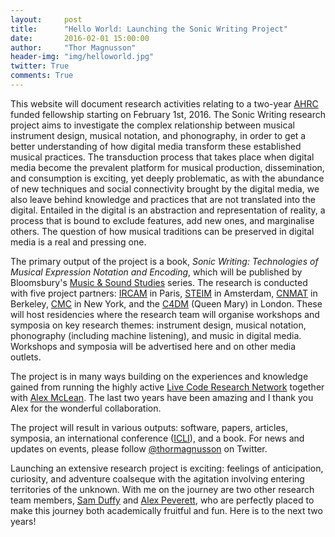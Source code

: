 ```yaml
---
layout:     post
title:      "Hello World: Launching the Sonic Writing Project"
date:       2016-02-01 15:00:00
author:     "Thor Magnusson"
header-img: "img/helloworld.jpg"
twitter: True
comments: True
---
```


<p>This website will document research activities relating to a two-year <a href="http://www.ahrc.ac.uk">AHRC</a> funded fellowship starting on February 1st, 2016. The Sonic Writing research project aims to investigate the complex relationship between musical instrument design, musical notation, and phonography, in order to get a better understanding of how digital media transform these established musical practices. The transduction process that takes place when digital media become the prevalent platform for musical production, dissemination, and consumption is exciting, yet deeply problematic, as with the abundance of new techniques and social connectivity brought by the digital media, we also leave behind knowledge and practices that are not translated into the digital. Entailed in the digital is an abstraction and representation of reality, a process that is bound to exclude features, add new ones, and marginalise others. The question of how musical traditions can be preserved in digital media is a real and pressing one.</p>

<p>The primary output of the project is a book, <i>Sonic Writing: Technologies of Musical Expression Notation and Encoding</i>, which will be published by Bloomsbury's <a href="http://www.bloomsbury.com/uk/academic/academic-subjects/music-and-sound-studies/">Music & Sound Studies</a> series. The research is conducted with five project partners: <a href="http://www.ircam.fr">IRCAM</a> in Paris, <a href="http://steim.org">STEIM</a> in Amsterdam, <a href="http://cnmat.berkeley.edu">CNMAT</a> in Berkeley, <a href="http://music.columbia.edu/cmc/">CMC</a> in New York, and the <a href="http://c4dm.eecs.qmul.ac.uk">C4DM</a> (Queen Mary) in London. These will host residencies where the research team will organise workshops and symposia on key research themes: instrument design, musical notation, phonography (including machine listening), and music in digital media. Workshops and symposia will be advertised here and on other media outlets.</p>

<p>The project is in many ways building on the experiences and knowledge gained from running the highly active <a href="http://www.livecodenetwork.org">Live Code Research Network</a> together with <a href="http://yaxu.org">Alex McLean</a>. The last two years have been amazing and I thank you Alex for the wonderful collaboration.</p>

<p>The project will result in various outputs: software, papers, articles, symposia, an international conference (<a href="http://www.liveinterfaces.org/">ICLI</a>), and a book. For news and updates on events, please follow <a href="http://www.twitter.com/thormagnusson">@thormagnusson</a> on Twitter.</p> 

<p>Launching an extensive research project is exciting: feelings of anticipation, curiosity, and adventure coalseque with the agitation involving entering territories of the unknown. With me on the journey are two other research team members, <a href="http://www.samduffysax.webspace.virginmedia.com/indexSamDuffySinger/Home.html">Sam Duffy</a> and <a href="http://alexanderpeverett.com">Alex Peverett</a>, who are perfectly placed to make this journey both academically fruitful and fun. Here is to the next two years!</p>
